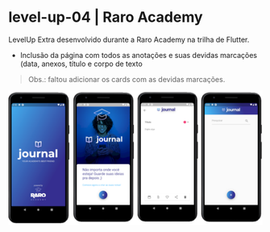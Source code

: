 # level-up-04 | Raro Academy
LevelUp Extra desenvolvido durante a Raro Academy na trilha de Flutter.

* Inclusão da página com todos as anotações e suas devidas marcações (data, anexos, título e corpo de texto

> Obs.: faltou adicionar os cards com as devidas marcações.

![Screenshot](https://raw.githubusercontent.com/tamirfaria/bloco-de-notas/develop/screenshot.png)
